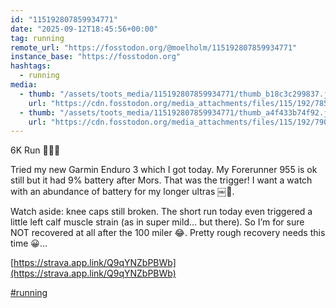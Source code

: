 ```yaml
---
id: "115192807859934771"
date: "2025-09-12T18:45:56+00:00"
tag: running
remote_url: "https://fosstodon.org/@moelholm/115192807859934771"
instance_base: "https://fosstodon.org"
hashtags:
  - running
media:
  - thumb: "/assets/toots_media/115192807859934771/thumb_b18c3c299837.jpeg"
    url: "https://cdn.fosstodon.org/media_attachments/files/115/192/785/344/386/234/original/d0a91ab74ea33be7.jpeg"
  - thumb: "/assets/toots_media/115192807859934771/thumb_a4f433b74f92.jpeg"
    url: "https://cdn.fosstodon.org/media_attachments/files/115/192/790/857/845/068/original/4fb4dc89da10cea4.jpeg"
---
```

6K Run 🏃🏻‍♂️ 

Tried my new Garmin Enduro 3 which I got today. My Forerunner 955 is ok still but it had 9% battery after Mors. That was the trigger! I want a watch with an abundance of battery for my longer ultras ￼🤠. 

Watch aside: knee caps still broken. The short run today even triggered a little left calf muscle strain (as in super mild… but there). So I’m for sure NOT recovered at all after the 100 miler 😂. Pretty rough recovery needs this time 😀…

[https://strava.app.link/Q9qYNZbPBWb](https://strava.app.link/Q9qYNZbPBWb)

[#running](https://fosstodon.org/tags/running)
